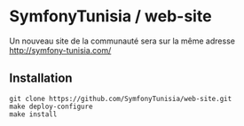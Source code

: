 SymfonyTunisia / web-site
===========================
 Un nouveau site de la communauté sera sur la même adresse http://symfony-tunisia.com/



Installation
------------

    git clone https://github.com/SymfonyTunisia/web-site.git
    make deploy-configure
    make install



